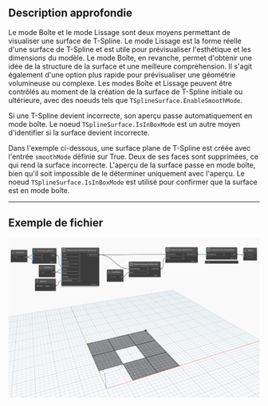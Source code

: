 ## Description approfondie
Le mode Boîte et le mode Lissage sont deux moyens permettant de visualiser une surface de T-Spline. Le mode Lissage est la forme réelle d'une surface de T-Spline et est utile pour prévisualiser l'esthétique et les dimensions du modèle. Le mode Boîte, en revanche, permet d'obtenir une idée de la structure de la surface et une meilleure compréhension. Il s'agit également d'une option plus rapide pour prévisualiser une géométrie volumineuse ou complexe. Les modes Boîte et Lissage peuvent être contrôlés au moment de la création de la surface de T-Spline initiale ou ultérieure, avec des noeuds tels que `TSplineSurface.EnableSmoothMode`.

Si une T-Spline devient incorrecte, son aperçu passe automatiquement en mode boîte. Le noeud `TSplineSurface.IsInBoxMode` est un autre moyen d'identifier si la surface devient incorrecte.

Dans l'exemple ci-dessous, une surface plane de T-Spline est créée avec l'entrée `smoothMode` définie sur True. Deux de ses faces sont supprimées, ce qui rend la surface incorrecte. L'aperçu de la surface passe en mode boîte, bien qu'il soit impossible de le déterminer uniquement avec l'aperçu. Le noeud `TSplineSurface.IsInBoxMode` est utilisé pour confirmer que la surface est en mode boîte.
___
## Exemple de fichier

![TSplineSurface.IsInBoxMode](./Autodesk.DesignScript.Geometry.TSpline.TSplineSurface.IsInBoxMode_img.jpg)
